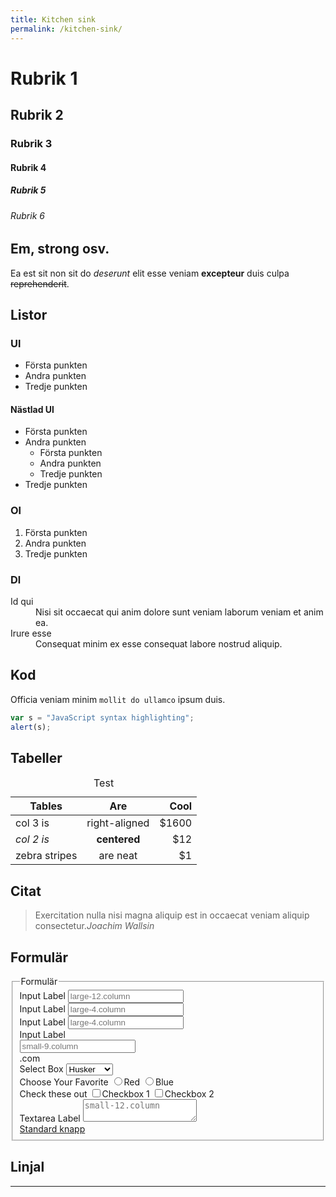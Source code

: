 ```yaml
---
title: Kitchen sink
permalink: /kitchen-sink/
---
```

# Rubrik 1

## Rubrik 2

### Rubrik 3

#### Rubrik 4

##### Rubrik 5

###### Rubrik 6

## Em, strong osv.

Ea est sit non sit do *deserunt* elit esse veniam **excepteur** duis culpa <del>reprehenderit</del>.

## Listor

### Ul

- Första punkten
- Andra punkten
- Tredje punkten

#### Nästlad Ul

- Första punkten
- Andra punkten
  - Första punkten
  - Andra punkten
  - Tredje punkten
- Tredje punkten

### Ol

1. Första punkten
2. Andra punkten
3. Tredje punkten

### Dl

<dl>
  <dt>Id qui</dt>
  <dd>Nisi sit occaecat qui anim dolore sunt veniam laborum veniam et anim ea.</dd>
  <dt>Irure esse</dt>
  <dd>Consequat minim ex esse consequat labore nostrud aliquip.</dd>
</dl>

## Kod

Officia veniam minim `mollit do ullamco` ipsum duis.

```javascript
var s = "JavaScript syntax highlighting";
alert(s);
```

## Tabeller

<table>
  <caption>Test</caption>
  <thead>
    <tr>
      <th>Tables</th>
      <th style="text-align: center">Are</th>
      <th style="text-align: right">Cool</th>
    </tr>
  </thead>
  <tbody>
    <tr>
      <td>col 3 is</td>
      <td style="text-align: center">right-aligned</td>
      <td style="text-align: right">$1600</td>
    </tr>
    <tr>
      <td><em>col 2 is</em></td>
      <td style="text-align: center"><strong>centered</strong></td>
      <td style="text-align: right">$12</td>
    </tr>
    <tr>
      <td>zebra stripes</td>
      <td style="text-align: center">are neat</td>
      <td style="text-align: right">$1</td>
    </tr>
  </tbody>
</table>

## Citat

<blockquote>Exercitation nulla nisi magna aliquip est in occaecat veniam aliquip consectetur.<cite>Joachim Wallsin</cite></blockquote>

## Formulär

<form>
  <fieldset>
    <legend>Formulär</legend>
    <div class="row">
      <div class="large-12 column">
        <label>Input Label
          <input type="text" placeholder="large-12.column" />
        </label>
      </div>
    </div>
    <div class="row">
      <div class="large-4 column">
        <label>Input Label
          <input type="text" placeholder="large-4.column" />
        </label>
      </div>
      <div class="large-4 column">
        <label>Input Label
          <input type="text" placeholder="large-4.column" />
        </label>
      </div>
      <div class="large-4 column">
        <div class="row collapse">
          <label>Input Label</label>
          <div class="small-9 column">
            <input type="text" placeholder="small-9.column" />
          </div>
          <div class="small-3 column">
            <span class="postfix">.com</span>
          </div>
        </div>
      </div>
    </div>
    <div class="row">
      <div class="large-12 column">
        <label>Select Box
          <select>
            <option value="husker">Husker</option>
            <option value="starbuck">Starbuck</option>
            <option value="hotdog">Hot Dog</option>
            <option value="apollo">Apollo</option>
          </select>
        </label>
      </div>
    </div>
    <div class="row">
      <div class="large-6 column">
        <label>Choose Your Favorite</label>
        <input type="radio" name="pokemon" value="Red" id="pokemonRed"><label for="pokemonRed">Red</label>
        <input type="radio" name="pokemon" value="Blue" id="pokemonBlue"><label for="pokemonBlue">Blue</label>
      </div>
      <div class="large-6 column">
        <label>Check these out</label>
        <input id="checkbox1" type="checkbox"><label for="checkbox1">Checkbox 1</label>
        <input id="checkbox2" type="checkbox"><label for="checkbox2">Checkbox 2</label>
      </div>
    </div>
    <div class="row">
      <div class="large-12 column">
        <label>Textarea Label
          <textarea placeholder="small-12.column"></textarea>
        </label>
      </div>
    </div>
    <div class="row">
      <div class="small-12 column">
        <a role="button" href="#" class="button">Standard knapp</a>
      </div>
    </div>
  </fieldset>
</form>

## Linjal

---
